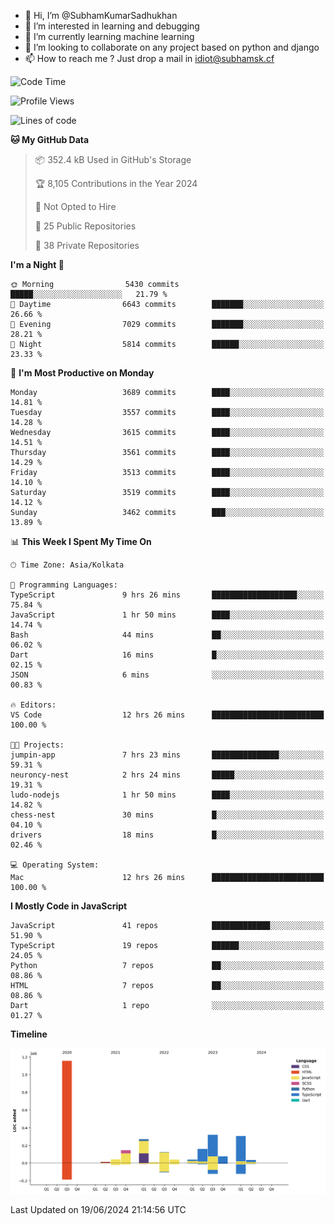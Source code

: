 - 👋 Hi, I’m @SubhamKumarSadhukhan
- 👀 I’m interested in learning and debugging
- 🌱 I’m currently learning machine learning
- 💞️ I’m looking to collaborate on any project based on python and django
- 📫 How to reach me ?
      Just drop a mail in idiot@subhamsk.cf

<!---
SubhamKumarSadhukhan/SubhamKumarSadhukhan is a ✨ special ✨ repository because its `README.md` (this file) appears on your GitHub profile.
You can click the Preview link to take a look at your changes.
--->


<!--START_SECTION:waka-->
![Code Time](http://img.shields.io/badge/Code%20Time-2%2C246%20hrs%2032%20mins-blue)

![Profile Views](http://img.shields.io/badge/Profile%20Views-3-blue)

![Lines of code](https://img.shields.io/badge/From%20Hello%20World%20I%27ve%20Written-2.7%20million%20lines%20of%20code-blue)

**🐱 My GitHub Data** 

> 📦 352.4 kB Used in GitHub's Storage 
 > 
> 🏆 8,105 Contributions in the Year 2024
 > 
> 🚫 Not Opted to Hire
 > 
> 📜 25 Public Repositories 
 > 
> 🔑 38 Private Repositories 
 > 
**I'm a Night 🦉** 

```text
🌞 Morning                5430 commits        █████░░░░░░░░░░░░░░░░░░░░   21.79 % 
🌆 Daytime                6643 commits        ███████░░░░░░░░░░░░░░░░░░   26.66 % 
🌃 Evening                7029 commits        ███████░░░░░░░░░░░░░░░░░░   28.21 % 
🌙 Night                  5814 commits        ██████░░░░░░░░░░░░░░░░░░░   23.33 % 
```
📅 **I'm Most Productive on Monday** 

```text
Monday                   3689 commits        ████░░░░░░░░░░░░░░░░░░░░░   14.81 % 
Tuesday                  3557 commits        ████░░░░░░░░░░░░░░░░░░░░░   14.28 % 
Wednesday                3615 commits        ████░░░░░░░░░░░░░░░░░░░░░   14.51 % 
Thursday                 3561 commits        ████░░░░░░░░░░░░░░░░░░░░░   14.29 % 
Friday                   3513 commits        ████░░░░░░░░░░░░░░░░░░░░░   14.10 % 
Saturday                 3519 commits        ████░░░░░░░░░░░░░░░░░░░░░   14.12 % 
Sunday                   3462 commits        ███░░░░░░░░░░░░░░░░░░░░░░   13.89 % 
```


📊 **This Week I Spent My Time On** 

```text
🕑︎ Time Zone: Asia/Kolkata

💬 Programming Languages: 
TypeScript               9 hrs 26 mins       ███████████████████░░░░░░   75.84 % 
JavaScript               1 hr 50 mins        ████░░░░░░░░░░░░░░░░░░░░░   14.74 % 
Bash                     44 mins             ██░░░░░░░░░░░░░░░░░░░░░░░   06.02 % 
Dart                     16 mins             █░░░░░░░░░░░░░░░░░░░░░░░░   02.15 % 
JSON                     6 mins              ░░░░░░░░░░░░░░░░░░░░░░░░░   00.83 % 

🔥 Editors: 
VS Code                  12 hrs 26 mins      █████████████████████████   100.00 % 

🐱‍💻 Projects: 
jumpin-app               7 hrs 23 mins       ███████████████░░░░░░░░░░   59.31 % 
neuroncy-nest            2 hrs 24 mins       █████░░░░░░░░░░░░░░░░░░░░   19.31 % 
ludo-nodejs              1 hr 50 mins        ████░░░░░░░░░░░░░░░░░░░░░   14.82 % 
chess-nest               30 mins             █░░░░░░░░░░░░░░░░░░░░░░░░   04.10 % 
drivers                  18 mins             █░░░░░░░░░░░░░░░░░░░░░░░░   02.46 % 

💻 Operating System: 
Mac                      12 hrs 26 mins      █████████████████████████   100.00 % 
```

**I Mostly Code in JavaScript** 

```text
JavaScript               41 repos            █████████████░░░░░░░░░░░░   51.90 % 
TypeScript               19 repos            ██████░░░░░░░░░░░░░░░░░░░   24.05 % 
Python                   7 repos             ██░░░░░░░░░░░░░░░░░░░░░░░   08.86 % 
HTML                     7 repos             ██░░░░░░░░░░░░░░░░░░░░░░░   08.86 % 
Dart                     1 repo              ░░░░░░░░░░░░░░░░░░░░░░░░░   01.27 % 
```



**Timeline**

![Lines of Code chart](https://raw.githubusercontent.com/SubhamKumarSadhukhan/SubhamKumarSadhukhan/main/assets/bar_graph.png)


 Last Updated on 19/06/2024 21:14:56 UTC
<!--END_SECTION:waka-->
